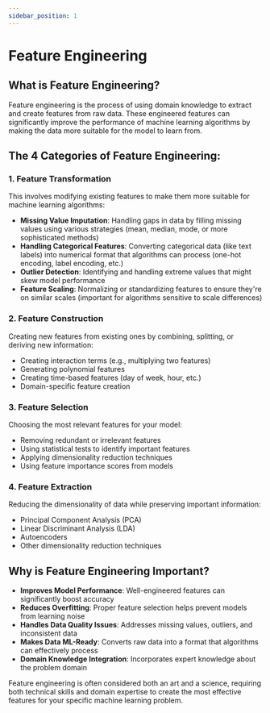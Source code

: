 ```yaml
---
sidebar_position: 1
---
```


# Feature Engineering

## What is Feature Engineering?

Feature engineering is the process of using domain knowledge to extract and create features from raw data. These engineered features can significantly improve the performance of machine learning algorithms by making the data more suitable for the model to learn from.

## The 4 Categories of Feature Engineering:

### 1. Feature Transformation
This involves modifying existing features to make them more suitable for machine learning algorithms:

- **Missing Value Imputation**: Handling gaps in data by filling missing values using various strategies (mean, median, mode, or more sophisticated methods)
- **Handling Categorical Features**: Converting categorical data (like text labels) into numerical format that algorithms can process (one-hot encoding, label encoding, etc.)
- **Outlier Detection**: Identifying and handling extreme values that might skew model performance
- **Feature Scaling**: Normalizing or standardizing features to ensure they're on similar scales (important for algorithms sensitive to scale differences)

### 2. Feature Construction
Creating new features from existing ones by combining, splitting, or deriving new information:
- Creating interaction terms (e.g., multiplying two features)
- Generating polynomial features
- Creating time-based features (day of week, hour, etc.)
- Domain-specific feature creation

### 3. Feature Selection
Choosing the most relevant features for your model:
- Removing redundant or irrelevant features
- Using statistical tests to identify important features
- Applying dimensionality reduction techniques
- Using feature importance scores from models

### 4. Feature Extraction
Reducing the dimensionality of data while preserving important information:
- Principal Component Analysis (PCA)
- Linear Discriminant Analysis (LDA)
- Autoencoders
- Other dimensionality reduction techniques

## Why is Feature Engineering Important?

- **Improves Model Performance**: Well-engineered features can significantly boost accuracy
- **Reduces Overfitting**: Proper feature selection helps prevent models from learning noise
- **Handles Data Quality Issues**: Addresses missing values, outliers, and inconsistent data
- **Makes Data ML-Ready**: Converts raw data into a format that algorithms can effectively process
- **Domain Knowledge Integration**: Incorporates expert knowledge about the problem domain

Feature engineering is often considered both an art and a science, requiring both technical skills and domain expertise to create the most effective features for your specific machine learning problem.